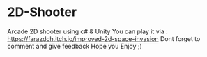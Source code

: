 # 2D-Shooter
Arcade 2D shooter using c# &amp; Unity
You can play it via : https://farazdch.itch.io/improved-2d-space-invasion
Dont forget to comment and give feedback
Hope you Enjoy ;)
